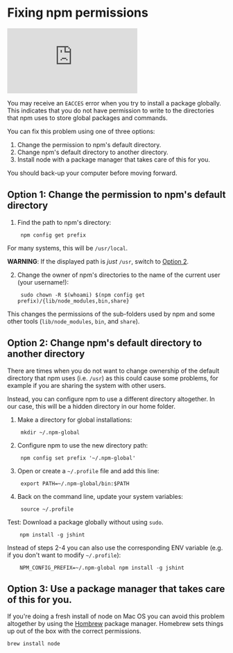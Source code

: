 <!--
title: 03 - Fixing npm permissions
featured: true
-->

# Fixing npm permissions

<iframe src="https://www.youtube.com/embed/bxvybxYFq2o" frameborder="0" allowfullscreen></iframe>

You may receive an `EACCES` error when you try to install a package globally. This indicates that you do not have permission to write to the directories that npm uses to store global packages and commands.

You can fix this problem using one of three options:

1. Change the permission to npm's default directory.
2. Change npm's default directory to another directory.
3. Install node with a package manager that takes care of this for you.

You should back-up your computer before moving forward.


## Option 1: Change the permission to npm's default directory

1. Find the path to npm's directory:

        npm config get prefix

  For many systems, this will be `/usr/local`.

  **WARNING**: If the displayed path is *just* `/usr`, switch to [Option 2](#option-2-change-npms-default-directory-to-another-directory).

2. Change the owner of npm's directories to the name of the current user (your username!):

        sudo chown -R $(whoami) $(npm config get prefix)/{lib/node_modules,bin,share}

  This changes the permissions of the sub-folders used by npm and some other tools (`lib/node_modules`, `bin`, and `share`).


## Option 2: Change npm's default directory to another directory

There are times when you do not want to change ownership of the default directory that npm uses (i.e. `/usr`) as this could cause some problems, for example if you are sharing the system with other users.

Instead, you can configure npm to use a different directory altogether. In our case, this will be a hidden directory in our home folder.

1. Make a directory for global installations:

        mkdir ~/.npm-global

1. Configure npm to use the new directory path:

        npm config set prefix '~/.npm-global'

1. Open or create a `~/.profile` file and add this line:

        export PATH=~/.npm-global/bin:$PATH

1. Back on the command line, update your system variables:

        source ~/.profile

Test: Download a package globally without using `sudo`.

        npm install -g jshint

Instead of steps 2-4 you can also use the corresponding ENV variable (e.g. if you don't want to modify `~/.profile`):

        NPM_CONFIG_PREFIX=~/.npm-global npm install -g jshint
        

## Option 3: Use a package manager that takes care of this for you.

If you're doing a fresh install of node on Mac OS you can avoid this problem altogether by using the [Hombrew](brew.sh) package manager.  Homebrew sets things up out of the box with the correct permissions.

    brew install node
